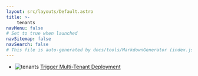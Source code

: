 ```yaml
---
layout: src/layouts/Default.astro
title: >-
    tenants
navMenu: false
# Set to true when launched
navSitemap: false
navSearch: false
# This file is auto-generated by docs/tools/MarkdownGenerator (index.js)
---
```


<ul>

<li>

![tenants](https://i.octopus.com/library/step-templates/tenants.png) [Trigger Multi-Tenant Deployment](/integrations/tenants/trigger-multi-tenant-deployment)

</li>
        
</ul>
